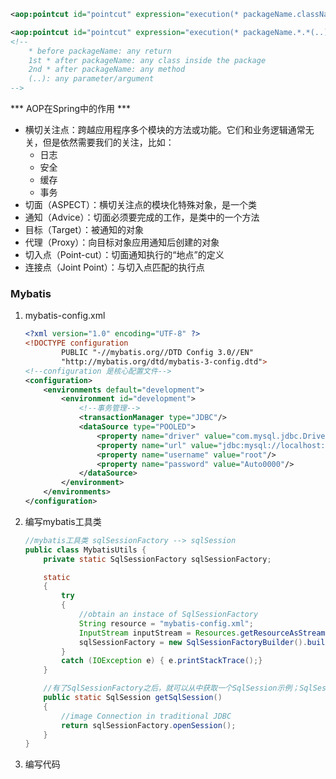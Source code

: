 ```xml
<aop:pointcut id="pointcut" expression="execution(* packageName.className.methodName(arguments))"/>

<aop:pointcut id="pointcut" expression="execution(* packageName.*.*(..)"/>
<!--
	* before packageName: any return
	1st * after packageName: any class inside the package
	2nd * after packageName: any method
	(..): any parameter/argument
-->
```



*** AOP在Spring中的作用 ***

* 横切关注点：跨越应用程序多个模块的方法或功能。它们和业务逻辑通常无关，但是依然需要我们的关注，比如：
  * 日志
  * 安全
  * 缓存
  * 事务
* 切面（ASPECT）：横切关注点的模块化特殊对象，是一个类
* 通知（Advice）：切面必须要完成的工作，是类中的一个方法
* 目标（Target）：被通知的对象
* 代理（Proxy）：向目标对象应用通知后创建的对象
* 切入点（Point-cut）：切面通知执行的“地点”的定义
* 连接点（Joint Point）：与切入点匹配的执行点



### Mybatis

1. mybatis-config.xml

   ```xml
   <?xml version="1.0" encoding="UTF-8" ?>
   <!DOCTYPE configuration
           PUBLIC "-//mybatis.org//DTD Config 3.0//EN"
           "http://mybatis.org/dtd/mybatis-3-config.dtd">
   <!--configuration 是核心配置文件-->
   <configuration>
       <environments default="development">
           <environment id="development">
               <!--事务管理-->
               <transactionManager type="JDBC"/>
               <dataSource type="POOLED">
                   <property name="driver" value="com.mysql.jdbc.Driver"/>
                   <property name="url" value="jdbc:mysql://localhost:3306/db01?useUnicode=true&amp;characterEncoding=gbk&amp;useSSL=false"/>
                   <property name="username" value="root"/>
                   <property name="password" value="Auto0000"/>
               </dataSource>
           </environment>
       </environments>
   </configuration>
   ```

2. 编写mybatis工具类

   ```java
   //mybatis工具类 sqlSessionFactory --> sqlSession
   public class MybatisUtils {
       private static SqlSessionFactory sqlSessionFactory;
   
       static
       {
           try
           {
               //obtain an instace of SqlSessionFactory
               String resource = "mybatis-config.xml";
               InputStream inputStream = Resources.getResourceAsStream(resource);
               sqlSessionFactory = new SqlSessionFactoryBuilder().build(inputStream);
           }
           catch (IOException e) { e.printStackTrace();}
       }
   
       //有了SqlSessionFactory之后，就可以从中获取一个SqlSession示例；SqlSession完全包含了面向数据库执行SQL命令的所有方法
       public static SqlSession getSqlSession()
       {
           //image Connection in traditional JDBC
           return sqlSessionFactory.openSession();
       }
   }
   ```

3. 编写代码

   

